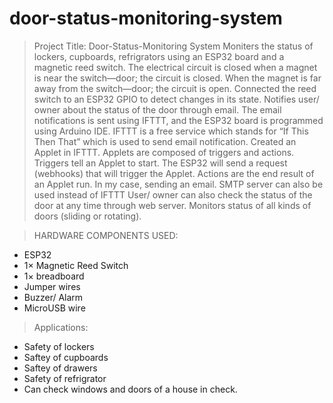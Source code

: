 # door-status-monitoring-system
> Project Title: Door-Status-Monitoring System
> Moniters the status of lockers, cupboards, refrigrators using an ESP32 board and a magnetic reed switch.
> The electrical circuit is closed when a magnet is near the switch—door; the circuit is closed.
> When the magnet is far away from the switch—door; the circuit is open.
> Connected the reed switch to an ESP32 GPIO to detect changes in its state.
> Notifies user/ owner about the status of the door through email.
> The email notifications is sent using IFTTT, and the ESP32 board is programmed using Arduino IDE.
> IFTTT is a free service which stands for “If This Then That” which is used to send email notification.
> Created an Applet in IFTTT.
> Applets are composed of triggers and actions. Triggers tell an Applet to start. The ESP32 will send a request (webhooks) that will trigger the Applet. Actions are the end result of an Applet run. In my case, sending an email.
> SMTP server can also be used instead of IFTTT
> User/ owner can also check the status of the door at any time through web server.
> Monitors status of all kinds of doors (sliding or rotating).

> HARDWARE COMPONENTS USED:
- ESP32 
- 1× Magnetic Reed Switch 
- 1× breadboard
- Jumper wires
- Buzzer/ Alarm
- MicroUSB wire

> Applications:
- Safety of lockers
- Saftey of cupboards
- Saftey of drawers
- Safety of refrigrator
- Can check windows and doors of a house in check.
